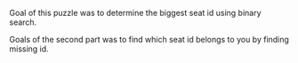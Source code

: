 Goal of this puzzle was to determine the biggest seat id using binary search.

Goals of the second part was to find which seat id belongs to you by finding missing id.
